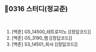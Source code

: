 ## 📘0316 스터디(정교준)
</br>

1. [백준] G5_14500_테트로미노 [[정답코드]]
2. [백준] G5_3190_뱀 [[정답코드]]
3. [백준] S3_14501_퇴사 [[정답코드]]
